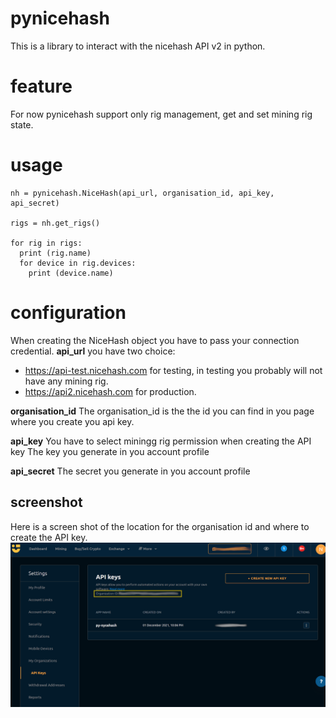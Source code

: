# pynicehash
This is a library to interact with the nicehash API v2 in python.

# feature
For now pynicehash support only rig management, get and set mining rig state.

# usage

```
nh = pynicehash.NiceHash(api_url, organisation_id, api_key, api_secret)

rigs = nh.get_rigs()

for rig in rigs:
  print (rig.name)
  for device in rig.devices:
    print (device.name)
```
# configuration
When creating the NiceHash object you have to pass your connection credential.
**api_url** you have two choice:
* https://api-test.nicehash.com for testing, in testing you probably will not have any mining rig.
* https://api2.nicehash.com for production.

**organisation_id**
The organisation_id is the the id you can find in you page where you create you api key.

**api_key**
You have to select miningg rig permission when creating the API key
The key you generate in you account profile

**api_secret**
The secret you generate in you account profile

## screenshot
Here is a screen shot of the location for the organisation id and where to create the API key.
![api_creation](https://github.com/nslythe/pynicehash/raw/main/assets/api_creation.png)

